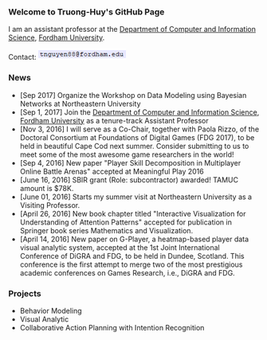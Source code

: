 ### Welcome to Truong-Huy's GitHub Page
I am an assistant professor at the [Department of Computer and Information Science](https://www.fordham.edu/info/20344/computer_and_information_science/), [Fordham University](https://www.fordham.edu/).

Contact: ![contact info](blah.PNG)

### News
* \[Sep 2017\] Organize the Workshop on Data Modeling using Bayesian Networks at Northeastern University
* \[Sep 1, 2017\] Join the [Department of Computer and Information Science](https://www.fordham.edu/info/20344/computer_and_information_science/), [Fordham University](https://www.fordham.edu/) as a tenure-track Assistant Professor
* \[Nov 3, 2016\] I will serve as a Co-Chair, together with Paola Rizzo, of the Doctoral Consortium at Foundations of Digital Games (FDG 2017), to be held in beautiful Cape Cod next summer. Consider submitting to us to meet some of the most awesome game researchers in the world!
* \[Sep 4, 2016\] New paper "Player Skill Decomposition in Multiplayer Online Battle Arenas" accepted at Meaningful Play 2016
* \[June 16, 2016\] SBIR grant (Role: subcontractor) awarded! TAMUC amount is $78K.
* \[June 01, 2016\] Starts my summer visit at Northeastern University as a Visiting Professor.
* \[April 26, 2016\] New book chapter titled "Interactive Visualization for Understanding of Attention Patterns" accepted for publication in Springer book series Mathematics and Visualization.
* \[April 14, 2016\] New paper on G-Player, a heatmap-based player data visual analytic system, accepted at the 1st Joint International Conference of DiGRA and FDG, to be held in Dundee, Scotland. This conference is the first attempt to merge two of the most prestigious academic conferences on Games Research, i.e., DiGRA and FDG.

### Projects
* Behavior Modeling
* Visual Analytic
* Collaborative Action Planning with Intention Recognition

